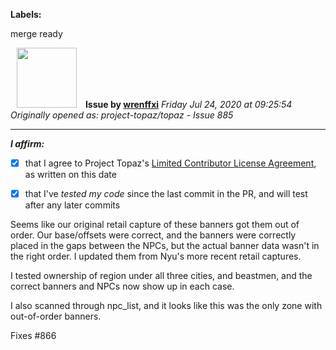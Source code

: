 **Labels:**

merge ready



<a href="https://github.com/wrenffxi"><img src="https://avatars1.githubusercontent.com/u/21246949?v=4" width="96" height="96" hspace="10"></img></a> **Issue by [wrenffxi](https://github.com/wrenffxi)**
_Friday Jul 24, 2020 at 09:25:54_
_Originally opened as: project-topaz/topaz - Issue 885_

----

<!-- place 'x' mark between square [] brackets to affirm: -->
**_I affirm:_**
- [x] that I agree to Project Topaz's [Limited Contributor License Agreement](http://project-topaz.com/blob/release/CONTRIBUTOR_AGREEMENT.md), as written on this date
- [x] that I've _tested my code_ since the last commit in the PR, and will test after any later commits

Seems like our original retail capture of these banners got them out of order.  Our base/offsets were correct, and the banners were correctly placed in the gaps between the NPCs, but the actual banner data wasn't in the right order.  I updated them from Nyu's more recent retail captures.

I tested ownership of region under all three cities, and beastmen, and the correct banners and NPCs now show up in each case.

I also scanned through npc_list, and it looks like this was the only zone with out-of-order banners.

Fixes #866
